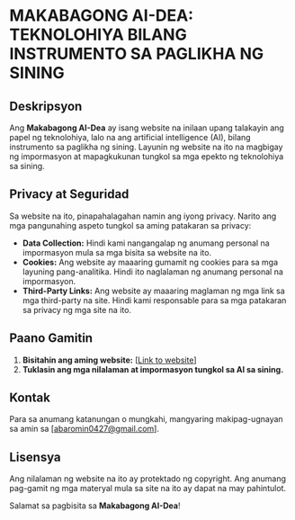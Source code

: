 # MAKABAGONG AI-DEA: TEKNOLOHIYA BILANG INSTRUMENTO SA PAGLIKHA NG SINING

## Deskripsyon

Ang **Makabagong AI-Dea** ay isang website na inilaan upang talakayin ang papel ng teknolohiya, lalo na ang artificial intelligence (AI), bilang instrumento sa paglikha ng sining. Layunin ng website na ito na magbigay ng impormasyon at mapagkukunan tungkol sa mga epekto ng teknolohiya sa sining.

## Privacy at Seguridad

Sa website na ito, pinapahalagahan namin ang iyong privacy. Narito ang mga pangunahing aspeto tungkol sa aming patakaran sa privacy:

- **Data Collection:** Hindi kami nangangalap ng anumang personal na impormasyon mula sa mga bisita sa website na ito.
- **Cookies:** Ang website ay maaaring gumamit ng cookies para sa mga layuning pang-analitika. Hindi ito naglalaman ng anumang personal na impormasyon.
- **Third-Party Links:** Ang website ay maaaring maglaman ng mga link sa mga third-party na site. Hindi kami responsable para sa mga patakaran sa privacy ng mga site na ito.

## Paano Gamitin

1. **Bisitahin ang aming website:** [[Link to website](https://arleykun.github.io/Pan5)]
2. **Tuklasin ang mga nilalaman at impormasyon tungkol sa AI sa sining.**

## Kontak

Para sa anumang katanungan o mungkahi, mangyaring makipag-ugnayan sa amin sa [abaromin0427@gmail.com].

## Lisensya

Ang nilalaman ng website na ito ay protektado ng copyright. Ang anumang pag-gamit ng mga materyal mula sa site na ito ay dapat na may pahintulot.

Salamat sa pagbisita sa **Makabagong AI-Dea**!
